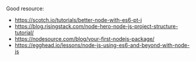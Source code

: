 Good resource:

- https://scotch.io/tutorials/better-node-with-es6-pt-i
- https://blog.risingstack.com/node-hero-node-js-project-structure-tutorial/
- https://nodesource.com/blog/your-first-nodejs-package/	
- https://egghead.io/lessons/node-js-using-es6-and-beyond-with-node-js